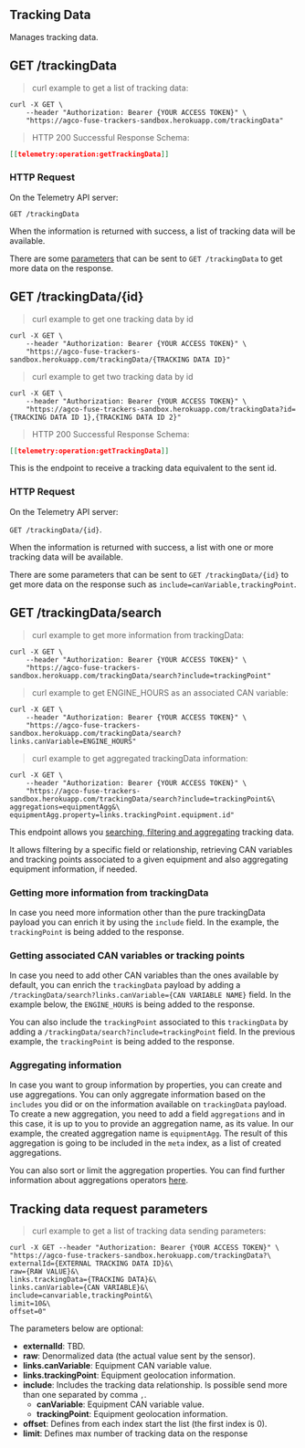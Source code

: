 ## Tracking Data

Manages tracking data.

## GET /trackingData

> curl example to get a list of tracking data:

```shell
curl -X GET \
    --header "Authorization: Bearer {YOUR ACCESS TOKEN}" \
    "https://agco-fuse-trackers-sandbox.herokuapp.com/trackingData"
```

> HTTP 200 Successful Response Schema:

```json
[[telemetry:operation:getTrackingData]]
```

### HTTP Request

On the Telemetry API server:

`GET /trackingData`

When the information is returned with success, a list of tracking data will be available.

There are some [parameters](#tracking-data-request-parameters) that can be sent to `GET /trackingData` to get more data on the response.

## GET /trackingData/{id}

> curl example to get one tracking data by id

```shell
curl -X GET \
    --header "Authorization: Bearer {YOUR ACCESS TOKEN}" \
    "https://agco-fuse-trackers-sandbox.herokuapp.com/trackingData/{TRACKING DATA ID}"
```

> curl example to get two tracking data by id

```shell
curl -X GET \
    --header "Authorization: Bearer {YOUR ACCESS TOKEN}" \
    "https://agco-fuse-trackers-sandbox.herokuapp.com/trackingData?id={TRACKING DATA ID 1},{TRACKING DATA ID 2}"
```

> HTTP 200 Successful Response Schema:

```json
[[telemetry:operation:getTrackingData]]
```

This is the endpoint to receive a tracking data equivalent to the sent id.

### HTTP Request

On the Telemetry API server:

`GET /trackingData/{id}`.

When the information is returned with success, a list with one or more tracking data will be available.

There are some parameters that can be sent to `GET /trackingData/{id}` to get more data on the response such as `include=canVariable,trackingPoint`.

## GET /trackingData/search

> curl example to get more information from trackingData:

```shell
curl -X GET \
    --header "Authorization: Bearer {YOUR ACCESS TOKEN}" \
    "https://agco-fuse-trackers-sandbox.herokuapp.com/trackingData/search?include=trackingPoint"
```

> curl example to get ENGINE_HOURS as an associated CAN variable:

```shell
curl -X GET \
    --header "Authorization: Bearer {YOUR ACCESS TOKEN}" \
    "https://agco-fuse-trackers-sandbox.herokuapp.com/trackingData/search?links.canVariable=ENGINE_HOURS"
```

> curl example to get aggregated trackingData information:

```shell
curl -X GET \
    --header "Authorization: Bearer {YOUR ACCESS TOKEN}" \
    "https://agco-fuse-trackers-sandbox.herokuapp.com/trackingData/search?include=trackingPoint&\
aggregations=equipmentAgg&\
equipmentAgg.property=links.trackingPoint.equipment.id"
```

This endpoint allows you
[searching, filtering and aggregating](https://github.com/agco/agco-json-api-profiles/blob/master/public/search-profile.md)
tracking data.

It allows filtering by a specific field or relationship,
retrieving CAN variables and tracking points associated
to a given equipment and also aggregating equipment
information, if needed.

### Getting more information from trackingData

In case you need more information other than the pure trackingData
payload you can enrich it by using the `include` field. In the example,
the `trackingPoint` is being added to the response.

### Getting associated CAN variables or tracking points

In case you need to add other CAN variables than the ones available by
default, you can enrich the `trackingData` payload by adding a
`/trackingData/search?links.canVariable={CAN VARIABLE NAME}` field.
In the example below, the `ENGINE_HOURS` is being added to the response.

You can also include the `trackingPoint` associated to this `trackingData`
by adding a `/trackingData/search?include=trackingPoint` field.
In the previous example, the `trackingPoint` is being added to the response.

### Aggregating information

In case you want to group information by properties, you can create and
use aggregations.
You can only aggregate information based on the `includes` you did or on
the information available on `trackingData` payload.
To create a new aggregation, you need to add a field
`aggregations` and in this case, it is up to you to provide an
aggregation name, as its value. In our  example, the created aggregation
name is `equipmentAgg`. The result of this aggregation is going to be
included in the `meta` index, as a list of created aggregations.

You can also sort or limit the aggregation properties. You can find
further information about aggregations operators
[here](https://github.com/agco/agco-json-api-profiles/blob/master/public/search-profile.md).

## Tracking data request parameters

> curl example to get a list of tracking data sending parameters:

```shell
curl -X GET --header "Authorization: Bearer {YOUR ACCESS TOKEN}" \
"https://agco-fuse-trackers-sandbox.herokuapp.com/trackingData?\
externalId={EXTERNAL TRACKING DATA ID}&\
raw={RAW VALUE}&\
links.trackingData={TRACKING DATA}&\
links.canVariable={CAN VARIABLE}&\
include=canvariable,trackingPoint&\
limit=10&\
offset=0"
```

The parameters below are optional:

- **externalId**: TBD.
- **raw**: Denormalized data (the actual value sent by the sensor).
- **links.canVariable**: Equipment CAN variable value.
- **links.trackingPoint**: Equipment geolocation information.
- **include**: Includes the tracking data relationship. Is possible send more than one separated by comma `,`.
  - **canVariable**: Equipment CAN variable value.
  - **trackingPoint**: Equipment geolocation information.
- **offset**: Defines from each index start the list (the first index is 0).
- **limit**: Defines max number of tracking data on the response
